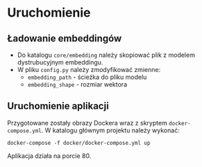 # Uruchomienie
## Ładowanie embeddingów
 * Do katalogu ```core/embedding``` należy skopiować plik z modelem dystrubucyjnym embeddingu.
 * W pliku ```config.py``` należy zmodyfikować zmienne: 
    * ```embedding_path``` - ścieżka do pliku modelu
    * ```embedding_shape``` - rozmiar wektora
    
## Uruchomienie aplikacji
Przygotowane zostały obrazy Dockera wraz z skryptem ```docker-compose.yml```.
W katalogu głównym projektu należy wykonać:
```
docker-compose -f docker/docker-compose.yml up
```
Aplikacja działa na porcie 80.